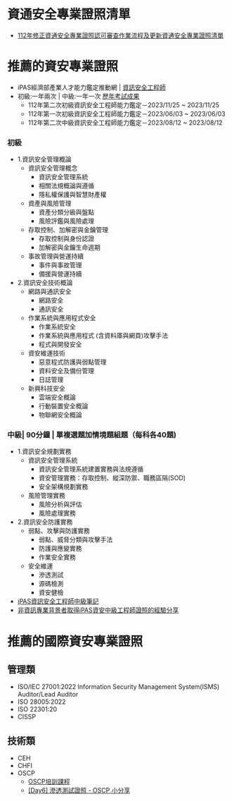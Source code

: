 # 資通安全專業證照清單
- [112年修正資通安全專業證照認可審查作業流程及更新資通安全專業證照清單](https://moda.gov.tw/ACS/laws/certificates/676)

# 推薦的資安專業證照 
- iPAS經濟部產業人才能力鑑定推動網 | [資訊安全工程師](https://www.ipas.org.tw/ISE/)
- 初級:一年兩次 | 中級:一年一次  [歷年考試成果](https://www.ipas.org.tw/ISE/AbilityPageContent.aspx?pgeno=b53d1159-f9d1-415b-bd2f-b915ae16e39d)
  - 112年第二次初級資訊安全工程師能力鑑定－2023/11/25 ~ 2023/11/25
  - 112年第一次初級資訊安全工程師能力鑑定－2023/06/03 ~ 2023/06/03
  - 112年第二次中級資訊安全工程師能力鑑定－2023/08/12 ~ 2023/08/12

### 初級  
- 1.資訊安全管理概論
  - 資訊安全管理概念
    - 資訊安全管理系統
    - 相關法規概論與遵循
    - 隱私權保護與智慧財產權
  - 資產與風險管理
    - 資產分類分級與盤點
    - 風險評鑑與風險處理
  - 存取控制、加解密與金鑰管理
    - 存取控制與身份認證
    - 加解密與金鑰生命週期
  - 事故管理與營運持續
    - 事件與事故管理
    - 備援與營運持續
- 2.資訊安全技術概論
  - 網路與通訊安全
    - 網路安全
    - 通訊安全
  - 作業系統與應用程式安全
    - 作業系統安全
    - 作業系統與應用程式 (含資料庫與網頁)攻擊手法
    - 程式與開發安全
  - 資安維運技術
    - 惡意程式防護與弱點管理
    - 資料安全及備份管理
    - 日誌管理
  - 新興科技安全
    - 雲端安全概論
    - 行動裝置安全概論
    - 物聯網安全概論
### 中級| 90分鐘 | 單複選題加情境題組題（每科各40題)
- 1.資訊安全規劃實務
  - 資訊安全管理系統
    - 資訊安全管理系統建置實務與法規遵循
    - 資安管理實務：存取控制、縱深防禦、職務區隔(SOD)
    - 安全架構規劃實務
  - 風險管理實務
    - 風險分析與評估
    - 風險處理實務
- 2.資訊安全防護實務
  - 弱點、攻擊與防護實務
    - 弱點、威脅分類與攻擊手法
    - 防護與應變實務
    - 作業安全實務
  - 安全維運
    - 滲透測試
    - 源碼檢測
    - 資安健檢
- [iPAS資訊安全工程師中級筆記](https://hackmd.io/@Not/iPASInformationSecuritySpecialist)
- [非資訊專業背景者取得iPAS資安中級工程師證照的經驗分享](https://vocus.cc/article/63d74bb2fd89780001263a97)

# 推薦的國際資安專業證照
## 管理類
- ISO/IEC 27001:2022 Information Security Management System(ISMS) Auditor/Lead Auditor
- ISO 28005:2022
- ISO 22301:20
- CISSP
## 技術類
- CEH
- CHFI
- OSCP
  - [OSCP培訓課程](https://www.chtsecurity.com/service/m404) 
  - [[Day6] 滲透測試證照 - OSCP 小分享](https://ithelp.ithome.com.tw/m/articles/10269099)
